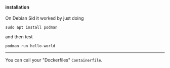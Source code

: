 #### installation

On Debian Sid it worked by just doing
```
sudo apt install podman
```
and then test
```
podman run hello-world
```

***

You can call your "Dockerfiles" `Containerfile`.
